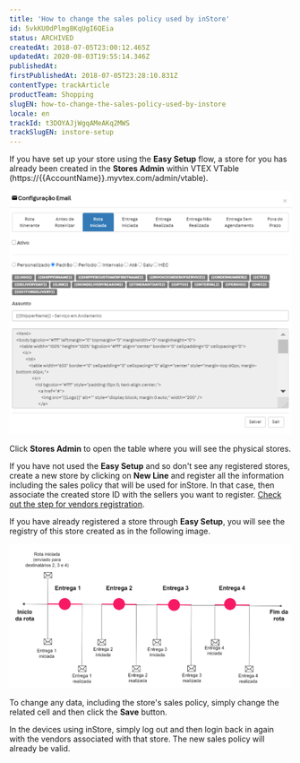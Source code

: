```yaml
---
title: 'How to change the sales policy used by inStore'
id: 5vkKU0dPlmg8KqUgI6QEia
status: ARCHIVED
createdAt: 2018-07-05T23:00:12.465Z
updatedAt: 2020-08-03T19:55:14.346Z
publishedAt: 
firstPublishedAt: 2018-07-05T23:28:10.831Z
contentType: trackArticle
productTeam: Shopping
slugEN: how-to-change-the-sales-policy-used-by-instore
locale: en
trackId: t3DOYAJjWgqAMeAKq2MWS
trackSlugEN: instore-setup
---
```


If you have set up your store using the __Easy Setup__ flow, a store for you has already been created in the __Stores Admin__ within VTEX VTable (https://{{AccountName}}.myvtex.com/admin/vtable).

![inStore aplicacoes vtable](https://raw.githubusercontent.com/vtexdocs/help-center-content/refs/heads/main/_1.png)

Click __Stores Admin__ to open the table where you will see the physical stores.

If you have not used the __Easy Setup__ and so don't see any registered stores, create a new store by clicking on __New Line__ and register all the information including the sales policy that will be used for inStore. In that case, then associate the created store ID with the sellers you want to register. [Check out the step for vendors registration](/en/tracks/instore-setup?step=2).

If you have already registered a store through __Easy Setup__, you will see the registry of this store created as in the following image.

![vtable-admin-das-lojas-2](https://raw.githubusercontent.com/vtexdocs/help-center-content/refs/heads/main/_2.png)

To change any data, including the store's sales policy, simply change the related cell and then click the __Save__ button.

In the devices using inStore, simply log out and then login back in again with the vendors associated with that store. The new sales policy will already be valid.

